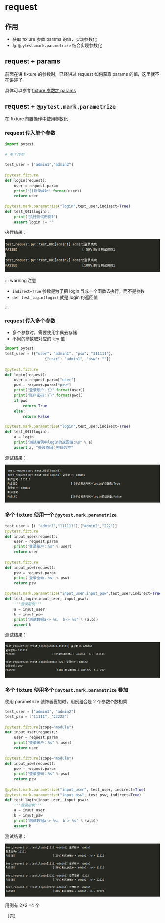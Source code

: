 # request

## 作用

+ 获取 fixture 参数 params 的值，实现参数化
+ 与 `@pytest.mark.parametrize` 结合实现参数化

## request + params 

前面在讲 fixture 的参数时，已经讲过 request 如何获取 params 的值，这里就不在讲述了

具体可以参考 [fixture 参数之 params](/test/frameworks/pytest/fixture-params)

## request + `@pytest.mark.parametrize`

在 fixture 前置操作中使用参数化

### request 传入单个参数

```python
import pytest

# 单个传参

test_user = ["admin1","admin2"]

@pytest.fixture
def login(request):
    user = request.param
    print("{}登录成功".format(user))
    return user

@pytest.mark.parametrize("login",test_user,indirect=True)
def test_001(login):
    print("执行测试用例1")
    assert login != ""
```

执行结果：

![pytest](images/28.png)

::: warning 注意

+ `indirect=True` 参数是为了把 login 当成一个函数去执行，而不是参数
+ `def test_login(login)` 就是 login 的返回值

:::

### request 传入多个参数

+ 多个参数时，需要使用字典去存储
+ 不同的参数取对应的 key 值

```python
import pytest
test_user = [{"user": "admin1", "psw": "111111"},
                  {"user": "admin1", "psw": ""}]

@pytest.fixture
def login(request):
    user = request.param["user"]
    pwd = request.param["psw"]
    print("登录账户：{}".format(user))
    print("账户密码：{}".format(pwd))
    if pwd:
        return True
    else:
        return False

@pytest.mark.parametrize("login",test_user,indirect=True)
def test_001(login):
    a = login
    print("测试用例中login的返回值:%s" % a)
    assert a, "失败原因：密码为空"
```

测试结果：

![pytest](images/29.png)

### 多个 fixture 使用一个 `@pytest.mark.parametrize`

```python
test_user = [( "admin1","111111"),("admin2","222")]
@pytest.fixture
def input_user(request):
    user = request.param
    print("登录账户：%s" % user)
    return user

@pytest.fixture
def input_psw(request):
    psw = request.param
    print("登录密码：%s" % psw)
    return psw

@pytest.mark.parametrize("input_user,input_psw",test_user,indirect=True)
def test_login(input_user, input_psw):
    '''登录用例'''
    a = input_user
    b = input_psw
    print("测试数据a-> %s， b-> %s" % (a,b))
    assert b
```

测试结果：

![pytest](images/30.png)

### 多个 fixture 使用多个 `@pytest.mark.parametrize` 叠加

使用 parametrize 装饰器叠加时，用例组合是 2 个参数个数相乘

```python
test_user = ["admin1", "admin2"]
test_psw = ["11111", "22222"]

@pytest.fixture(scope="module")
def input_user(request):
    user = request.param
    print("登录账户：%s" % user)
    return user

@pytest.fixture(scope="module")
def input_psw(request):
    psw = request.param
    print("登录密码：%s" % psw)
    return psw

@pytest.mark.parametrize("input_user", test_user, indirect=True)
@pytest.mark.parametrize("input_psw", test_psw, indirect=True)
def test_login(input_user, input_psw):
    '''登录用例'''
    a = input_user
    b = input_psw
    print("测试数据a-> %s， b-> %s" % (a,b))
    assert b
```

测试结果：

![pytest](images/31.png)

用例有 2*2 =4 个

（完）